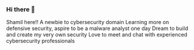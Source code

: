 ### Hi there 👋

<!--
**AhmadShamil/AhmadShamil** is a ✨ _special_ ✨ repository because its `README.md` (this file) appears on your GitHub profile.

Here are some ideas to get you started:

- 🔭 I’m currently working on ...
- 🌱 I’m currently learning ...
- 👯 I’m looking to collaborate on ...
- 🤔 I’m looking for help with ...
- 💬 Ask me about ...
- 📫 How to reach me: ...
- 😄 Pronouns: ...
- ⚡ Fun fact: ...
-->

Shamil here!!
A newbie to cybersecurity domain
Learning more on defensive security, aspire to be a malware analyst one day
Dream to build and create my very own security
Love to meet and chat with experienced cybersecurity professionals 
